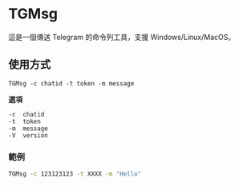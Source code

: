 # TGMsg

這是一個傳送 Telegram 的命令列工具，支援 Windows/Linux/MacOS。

## 使用方式

```text
TGMsg -c chatid -t token -m message
```

**選項**
```text
-c  chatid
-t  token
-m  message
-V  version 
```

### 範例


```bash
TGMsg -c 123123123 -t XXXX -m "Hello"
```